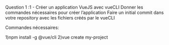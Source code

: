 Question 1 :1 - Créer un application VueJS avec vueCLI Donner les commandes nécessaires pour créer l’application Faire un initial commit dans votre repository avec les fichiers créés par le vueCLI

Commandes nécessaires:

1)npm install -g @vue/cli 
2)vue create my-project


